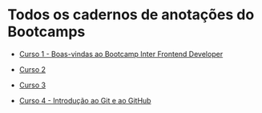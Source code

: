 # Todos os cadernos de anotações do Bootcamps

- [Curso 1 - Boas-vindas ao Bootcamp Inter Frontend Developer](c01/readme.md)

- [Curso 2](c02/readme.md)

- [Curso 3](c03/readme.md)

- [Curso 4 - Introdução ao Git e ao GitHub](c04/readme.md)
